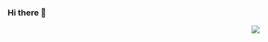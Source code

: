 ### Hi there 👋
<img align="right" src="https://github-readme-stats.vercel.app/api?username=smilexxfire&show_icons=true&icon_color=CE1D2D&text_color=718096&bg_color=ffffff&hide_title=true" />

<!--
**smilexxfire/smilexxfire** is a ✨ _special_ ✨ repository because its `README.md` (this file) appears on your GitHub profile.

Here are some ideas to get you started:

- 🔭 I’m currently working on ...
- 🌱 I’m currently learning ...
- 👯 I’m looking to collaborate on ...
- 🤔 I’m looking for help with ...
- 💬 Ask me about ...
- 📫 How to reach me: ...
- 😄 Pronouns: ...
- ⚡ Fun fact: ...
-->
